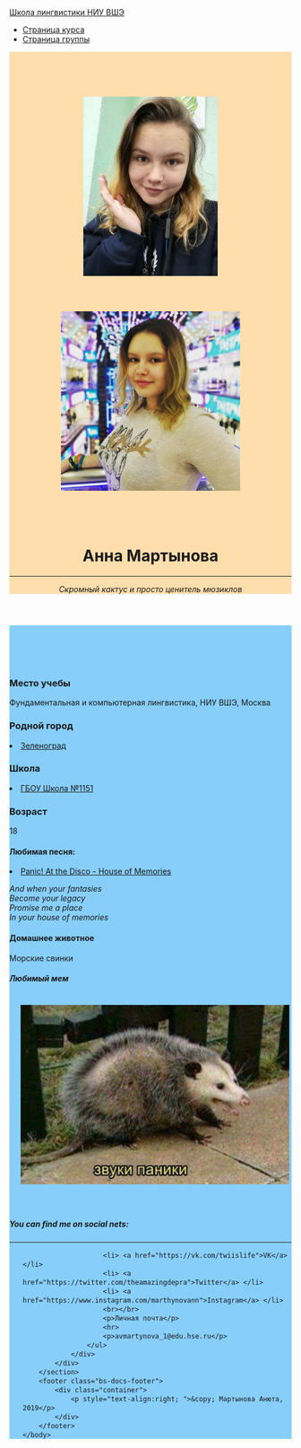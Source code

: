 <!DOCTYPE html>
<html>
	<head>
		<title>Личная страница Анны Мартыновой</title>
	 	<meta name="viewport" content="width=device-width, initial-scale=1.0">
		<meta charset="utf-8">
		<meta name="description" content="Личная страница и контакты">
		<!-- Bootstrap Core CSS -->
    	<link href="https://maxcdn.bootstrapcdn.com/bootstrap/3.3.7/css/bootstrap.min.css" rel="stylesheet" media="screen">
	</head>
	<body>
		<nav id="mainNav" class="navbar navbar-default navbar-fixed-top navbar-custom">
			<div class="container"> 
				<div class="navbar-header"> 
					<a href="https://ling.hse.ru/" class="navbar-brand">Школа лингвистики НИУ ВШЭ</a> 
				</div> 
				<nav class="collapse navbar-collapse" id="bs-navbar"> 
					<ul class="nav navbar-nav navbar-right"> 
						<li><a href="https://lingvocodes.github.io/HSEinfo/ba-ling-2018/index.html">Страница курса</a></li> 
						<li><a href="https://lingvocodes.github.io/HSEinfo/ba-ling-2018/baling_2018_1.html">Страница группы</a></li> 
					</ul>
				</nav> 
			</div>
		</nav>
		<header style="background-color:navajowhite; padding-top:60px; "> 
			<div class="container"> 
				<div class="row">
					<div class="col-md-4">
							<img src="NLHAMNkZEKQ.jpg" title="Martynova Anna.jpg" alt="" style="height:320px; margin:20px 20px 40px 20px; " >
					</div>
					<div class="col-md-4">
							<img src="-Wr78NdFk8U.jpg" title="Martynova Anna.jpg" alt="" style="height:320px; margin:20px 20px 40px 20px; " >
					</div>
					<div class="col-md-4">
						<div class="col-md-4">
						<br>
						<h1>Анна Мартынова</h1>
						<hr>
						<p><i>Скромный кактус и просто ценитель мюзиклов</i></p> 
	                </div>
	            </div>
			</div>
		</header>
		<section id="portfolio" style="background-color:lightskyblue; padding-top:70px; ">
			<div class="container">
				<div class="col-md-3">
					<article>
						<h3>Место учебы</h2>
						<p>Фундаментальная и компьютерная лингвистика, НИУ ВШЭ, Москва</p>
					</article>
					<article>
						<h3>Родной город</h2>
						<li><a href="https://ru.wikipedia.org/wiki/Зеленоград">Зеленоград</a></li>
					</article>
					<article>
						<h3>Школа</h2>
						<li><a href="https://vk.com/s1151">ГБОУ Школа №1151</a></li>
					</article>
					<article>
						<h3>Возраст</h2>
						<p>18</p>
					</article>
				</div>
				<div class="col-md-6">
					<article>
						<h4><b>Любимая песня:</b></h3>
						<li> <a href="https://music.yandex.ru/album/3179720/track/26674599?from=serp">Panic! At the Disco - House of Memories </a> </li>
						<p><i>And when your fantasies<br>
						Become your legacy<br>
						Promise me a place<br>
						In your house of memories</i></p>
					</article>
					<article>
						<h4><b>Домашнее животное</b></h3>
						<p>Морские свинки</p>
					</article>
					<article>
						<h4><b><i>Любимый мем</i></b></h3>
						<img src="9Dp5A26hc1o.jpg" title="meme.jpg" alt="" style="height:320px; margin:20px 20px 40px 20px;," >
					</article>
				</div>
				<div class="col-md-3">
					<h5><b><i>You can find me on social nets:</i></b></h4>
					<hr>
					<ul>
					 
						<li> <a href="https://vk.com/twiislife">VK</a> </li>
						<li> <a href="https://twitter.com/theamazingdepra">Twitter</a> </li>
						<li> <a href="https://www.instagram.com/marthynovann">Instagram</a> </li>
						<br></br>
						<p>Личная почта</p>
						<hr>
						<p>avmartynova_1@edu.hse.ru</p>
					</ul>
				</div>
			</div>
		</section>
		<footer class="bs-docs-footer"> 
			<div class="container"> 
				<p style="text-align:right; ">&copy; Мартынова Анюта, 2019</p> 
			</div>
		</footer>
	</body>
</html>
